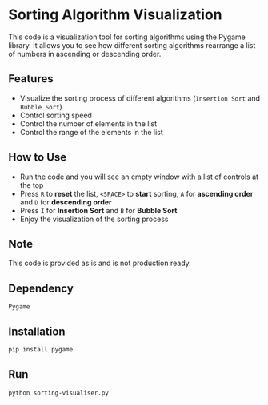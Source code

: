 # Sorting Algorithm Visualization
This code is a visualization tool for sorting algorithms using the Pygame library. It allows you to see how different sorting algorithms rearrange a list of numbers in ascending or descending order.

## Features
- Visualize the sorting process of different algorithms (`Insertion Sort` and `Bubble Sort`)
- Control sorting speed
- Control the number of elements in the list
- Control the range of the elements in the list

## How to Use
- Run the code and you will see an empty window with a list of controls at the top
- Press `R` to **reset** the list, `<SPACE>` to **start** sorting, `A` for **ascending order** and `D` for **descending order**
- Press `I` for **Insertion Sort** and `B` for **Bubble Sort**
- Enjoy the visualization of the sorting process

## Note
This code is provided as is and is not production ready. 

## Dependency
`Pygame`

## Installation
```bash
pip install pygame
```

## Run
```bash
python sorting-visualiser.py
```
